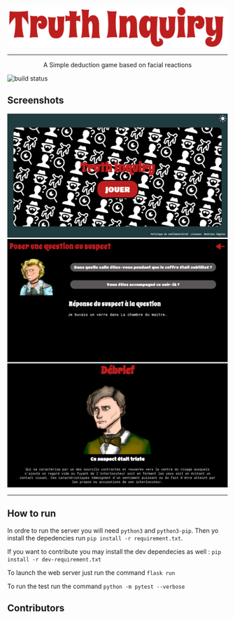 ![build status](./images/logo.png)

___
<p align="center"> A Simple deduction game based on facial reactions </p>

![build status](https://github.com/ThomasRubini/SAE-A2-TruthInquiry/actions/workflows/tests.yml/badge.svg)

## Screenshots
![title](./images/title.png)
![interrogation](./images/Interogation.png)
![debrief](./images/debrief.png)

___
## How to run

In ordre to run the server you will need ```python3``` and ```python3-pip```. 
Then yo install the depedencies run ```pip install -r requirement.txt```. 

If you want to contribute you may install the dev dependecies as well : ```pip install -r dev-requirement.txt```

To launch the web server just run the command ```flask run```

To run the test run the command ```python -m pytest --verbose```

## Contributors
